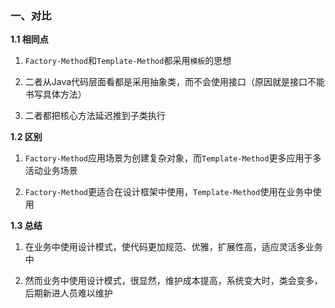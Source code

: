 ### 一、对比

**1.1 相同点**

1. `Factory-Method`和`Template-Method`都采用`模板`的思想

2. 二者从Java代码层面看都是采用抽象类，而不会使用接口（原因就是接口不能书写具体方法）

3. 二者都把核心方法延迟推到子类执行

**1.2 区别**

1. `Factory-Method`应用场景为创建复杂对象，而`Template-Method`更多应用于多活动业务场景

2. `Factory-Method`更适合在设计框架中使用，`Template-Method`使用在业务中使用

**1.3 总结**

1. 在业务中使用设计模式，使代码更加规范、优雅，扩展性高，适应灵活多业务中

2. 然而业务中使用设计模式，很显然，维护成本提高，系统变大时，类会变多，后期新进人员难以维护